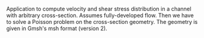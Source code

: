 Application to compute velocity and shear stress
distribution in a channel with arbitrary cross-section.
Assumes fully-developed flow. Then we have to solve
a Poisson problem on the cross-section geometry.
The geometry is given in Gmsh's msh format (version 2).

